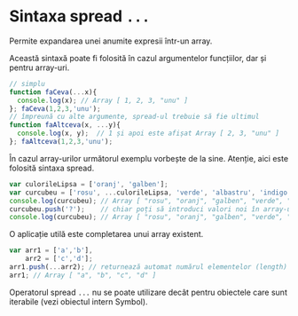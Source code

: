 # Sintaxa spread `...`

Permite expandarea unei anumite expresii într-un array.

Această sintaxă poate fi folosită în cazul argumentelor funcțiilor, dar și pentru array-uri.

```javascript
// simplu
function faCeva(...x){
  console.log(x); // Array [ 1, 2, 3, "unu" ]
}; faCeva(1,2,3,'unu');
// împreună cu alte argumente, spread-ul trebuie să fie ultimul
function faAltceva(x, ...y){
  console.log(x, y);  // 1 și apoi este afișat Array [ 2, 3, "unu" ]
}; faAltceva(1,2,3,'unu');
```

În cazul array-urilor următorul exemplu vorbește de la sine. Atenție, aici este folosită sintaxa spread.

```javascript
var culorileLipsa = ['oranj', 'galben'];
var curcubeu = ['rosu', ...culorileLipsa, 'verde', 'albastru', 'indigo', 'violet'];
console.log(curcubeu); // Array [ "rosu", "oranj", "galben", "verde", "albastru", "indigo", "violet" ]
curcubeu.push('?');    // chiar poți să introduci valori noi în array-ul creat
console.log(curcubeu); // Array [ "rosu", "oranj", "galben", "verde", "albastru", "indigo", "violet", "?" ]
```

O aplicație utilă este completarea unui array existent.

```javascript
var arr1 = ['a','b'],
    arr2 = ['c','d'];
arr1.push(...arr2); // returnează automat numărul elementelor (length)
arr1; // Array [ "a", "b", "c", "d" ]
```

Operatorul spread `...` nu se poate utilizare decât pentru obiectele care sunt iterabile (vezi obiectul intern Symbol).
